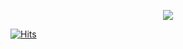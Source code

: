 <p align="center"><img src="https://i.giphy.com/RThN0hOS2GO4M.gif" /></p>

[![Hits](https://hits.seeyoufarm.com/api/count/incr/badge.svg?url=https%3A%2F%2Fgithub.com%2Fzmdlw%2Fhit-counter&count_bg=%2379C83D&title_bg=%23555555&icon=&icon_color=%23E7E7E7&title=hits&edge_flat=false)](https://hits.seeyoufarm.com)

<p align="center"><![zmdlw's GitHub stats](https://github-readme-stats.vercel.app/api?username=zmdlw&show_icons=true)/></p>
